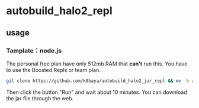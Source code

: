 # autobuild_halo2_repl
## usage
### Tamplate：**node.js**
The personal free plan have only 512mb RAM that **can't** run this. You have to use the Boosted Repls or team plan.
```bash
git clone https://github.com/k0baya/autobuild_halo2_jar_repl && mv -b autobuild_halo2_jar_repl/* ./ && mv -b autobuild_halo2_jar_repl/.[^.]* ./ && rm -rf *~ && rm -rf autobuild_halo2_jar_repl && rm -rf README.md && rm -rf .git
```
Then click the button "Run" and wait about 10 minutes. You can download the jar file through the web.
